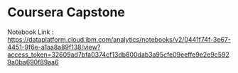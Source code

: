 # Coursera Capstone
Notebook Link : https://dataplatform.cloud.ibm.com/analytics/notebooks/v2/0441f74f-3e67-4451-9f6e-a1aa8a89f138/view?access_token=32609ad7bfa0374cf13db800dab3a95cfe09eeffe9e2e9c5929a0ba690f89aa6

